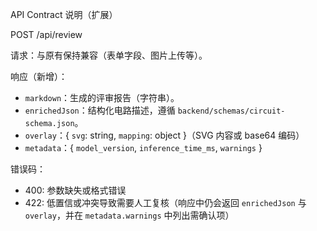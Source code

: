 API Contract 说明（扩展）

POST /api/review

请求：与原有保持兼容（表单字段、图片上传等）。

响应（新增）：

- `markdown`：生成的评审报告（字符串）。
- `enrichedJson`：结构化电路描述，遵循 `backend/schemas/circuit-schema.json`。
- `overlay`：{ `svg`: string, `mapping`: object }（SVG 内容或 base64 编码）
- `metadata`：{ `model_version`, `inference_time_ms`, `warnings` }

错误码：
- 400: 参数缺失或格式错误
- 422: 低置信或冲突导致需要人工复核（响应中仍会返回 `enrichedJson` 与 `overlay`，并在 `metadata.warnings` 中列出需确认项）


